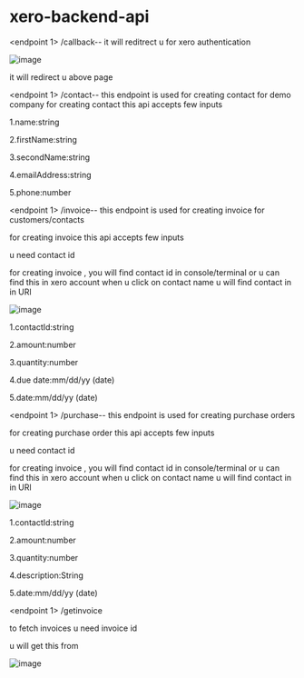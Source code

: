 # xero-backend-api
<endpoint 1>   /callback-- it will reditrect u for xero authentication 

 ![image](https://user-images.githubusercontent.com/73880479/137920495-c3fc4e91-f1d5-4a46-b271-0f2203c4e7c3.png)

it will redirect u above page 

<endpoint 1>    /contact-- this endpoint is used for creating contact for demo company
for creating contact this api accepts few inputs 

1.name:string

2.firstName:string

3.secondName:string

4.emailAddress:string

5.phone:number



<endpoint 1>   /invoice-- this endpoint is used for creating invoice for customers/contacts

for creating invoice this api accepts few inputs 

u need contact id 

for creating invoice , you will find contact id in console/terminal or u can find this in xero account when u click on contact name u will find contact in in URl

![image](https://user-images.githubusercontent.com/73880479/137922007-5ee53671-d636-4a0d-a390-931eb6ea24c4.png)


1.contactId:string

2.amount:number

3.quantity:number

4.due date:mm/dd/yy (date)

5.date:mm/dd/yy (date)




<endpoint 1>   /purchase-- this endpoint is used for creating purchase orders 

for creating purchase order this api accepts few inputs 

u need contact id 

for creating invoice , you will find contact id in console/terminal or u can find this in xero account when u click on contact name u will find contact in in URl


![image](https://user-images.githubusercontent.com/73880479/137922007-5ee53671-d636-4a0d-a390-931eb6ea24c4.png)

1.contactId:string

2.amount:number

3.quantity:number

4.description:String

5.date:mm/dd/yy (date)




<endpoint 1>   /getinvoice

to fetch invoices u need invoice id 

u will get this from 

![image](https://user-images.githubusercontent.com/73880479/137923746-8764c21a-c89e-49b3-b72c-0c0c2a6a5c3e.png)





